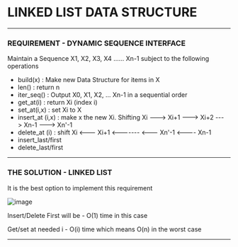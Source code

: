 # LINKED LIST DATA STRUCTURE


------------------------------------------

### REQUIREMENT - DYNAMIC SEQUENCE INTERFACE

Maintain a Sequence X1, X2, X3, X4 ...... Xn-1 subject to the following operations

+ build(x) : Make new Data Structure for items in X
+ len() : return n
+ iter_seq() : Output X0, X1, X2, ... Xn-1 in a sequential order
+ get_at(i) : return Xi (index i)
+ set_at(i,x) : set Xi to X
+ insert_at (i,x) : make x the new Xi. Shifting Xi ---> Xi+1 ---> Xi+2 ---> Xn-1 ---> Xn'-1
+ delete_at (i) : shift Xi <--- Xi+1 <------- <--- Xn'-1 <---- Xn-1
+ insert_last/first
+ delete_last/first


-------------------------------------------

### THE SOLUTION - LINKED LIST

It is the best option to implement this requirement


![image](https://user-images.githubusercontent.com/80255503/162627626-03cbd1b0-3b23-4259-b217-095bfef45fb2.png)



Insert/Delete First will be - O(1) time in this case



Get/set at needed i - O(i) time which means O(n) in the worst case


----------------------------------------

